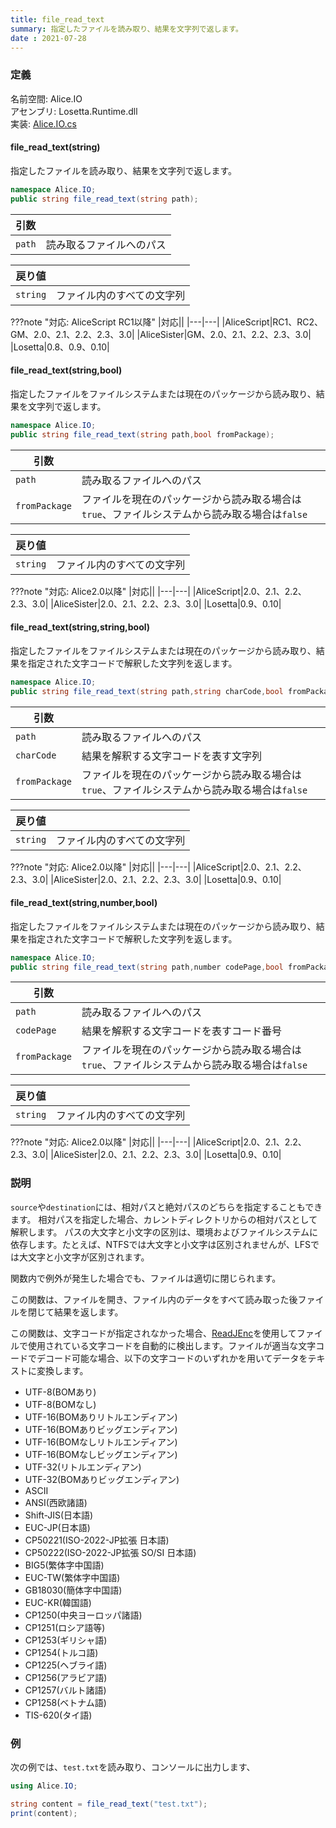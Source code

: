 ```yaml
---
title: file_read_text
summary: 指定したファイルを読み取り、結果を文字列で返します。
date : 2021-07-28
---
```


### 定義
名前空間: Alice.IO<br/>
アセンブリ: Losetta.Runtime.dll<br/>
実装: [Alice.IO.cs](https://github.com/WSOFT-Project/Losetta/blob/master/Losetta.Runtime/Alice.IO.cs)

#### file_read_text(string)

指定したファイルを読み取り、結果を文字列で返します。

```cs title="AliceScript"
namespace Alice.IO;
public string file_read_text(string path);
```

|引数| |
|-|-|
|`path`|読み取るファイルへのパス|

|戻り値| |
|-|-|
|`string`|ファイル内のすべての文字列|

???note "対応: AliceScript RC1以降"
    |対応||
    |---|---|
    |AliceScript|RC1、RC2、GM、2.0、2.1、2.2、2.3、3.0|
    |AliceSister|GM、2.0、2.1、2.2、2.3、3.0|
    |Losetta|0.8、0.9、0.10|

#### file_read_text(string,bool)

指定したファイルをファイルシステムまたは現在のパッケージから読み取り、結果を文字列で返します。

```cs title="AliceScript"
namespace Alice.IO;
public string file_read_text(string path,bool fromPackage);
```

|引数| |
|-|-|
|`path`|読み取るファイルへのパス|
|`fromPackage`|ファイルを現在のパッケージから読み取る場合は`true`、ファイルシステムから読み取る場合は`false`|

|戻り値| |
|-|-|
|`string`|ファイル内のすべての文字列|

???note "対応: Alice2.0以降"
    |対応||
    |---|---|
    |AliceScript|2.0、2.1、2.2、2.3、3.0|
    |AliceSister|2.0、2.1、2.2、2.3、3.0|
    |Losetta|0.9、0.10|

#### file_read_text(string,string,bool)

指定したファイルをファイルシステムまたは現在のパッケージから読み取り、結果を指定された文字コードで解釈した文字列を返します。

```cs title="AliceScript"
namespace Alice.IO;
public string file_read_text(string path,string charCode,bool fromPackage = false);
```

|引数| |
|-|-|
|`path`|読み取るファイルへのパス|
|`charCode`|結果を解釈する文字コードを表す文字列|
|`fromPackage`|ファイルを現在のパッケージから読み取る場合は`true`、ファイルシステムから読み取る場合は`false`|

|戻り値| |
|-|-|
|`string`|ファイル内のすべての文字列|

???note "対応: Alice2.0以降"
    |対応||
    |---|---|
    |AliceScript|2.0、2.1、2.2、2.3、3.0|
    |AliceSister|2.0、2.1、2.2、2.3、3.0|
    |Losetta|0.9、0.10|

#### file_read_text(string,number,bool)

指定したファイルをファイルシステムまたは現在のパッケージから読み取り、結果を指定された文字コードで解釈した文字列を返します。

```cs title="AliceScript"
namespace Alice.IO;
public string file_read_text(string path,number codePage,bool fromPackage = false);
```

|引数| |
|-|-|
|`path`|読み取るファイルへのパス|
|`codePage`|結果を解釈する文字コードを表すコード番号|
|`fromPackage`|ファイルを現在のパッケージから読み取る場合は`true`、ファイルシステムから読み取る場合は`false`|

|戻り値| |
|-|-|
|`string`|ファイル内のすべての文字列|

???note "対応: Alice2.0以降"
    |対応||
    |---|---|
    |AliceScript|2.0、2.1、2.2、2.3、3.0|
    |AliceSister|2.0、2.1、2.2、2.3、3.0|
    |Losetta|0.9、0.10|

### 説明

`source`や`destination`には、相対パスと絶対パスのどちらを指定することもできます。
相対パスを指定した場合、カレントディレクトリからの相対パスとして解釈します。
パスの大文字と小文字の区別は、環境およびファイルシステムに依存します。たとえば、NTFSでは大文字と小文字は区別されませんが、LFSでは大文字と小文字が区別されます。

関数内で例外が発生した場合でも、ファイルは適切に閉じられます。

この関数は、ファイルを開き、ファイル内のデータをすべて読み取った後ファイルを閉じて結果を返します。

この関数は、文字コードが指定されなかった場合、[ReadJEnc](https://github.com/hnx8/ReadJEnc)を使用してファイルで使用されている文字コードを自動的に検出します。ファイルが適当な文字コードでデコード可能な場合、以下の文字コードのいずれかを用いてデータをテキストに変換します。

- UTF-8(BOMあり)
- UTF-8(BOMなし)
- UTF-16(BOMありリトルエンディアン)
- UTF-16(BOMありビッグエンディアン)
- UTF-16(BOMなしリトルエンディアン)
- UTF-16(BOMなしビッグエンディアン)
- UTF-32(リトルエンディアン)
- UTF-32(BOMありビッグエンディアン)
- ASCII
- ANSI(西欧諸語)
- Shift-JIS(日本語)
- EUC-JP(日本語)
- CP50221(ISO-2022-JP拡張 日本語)
- CP50222(ISO-2022-JP拡張 SO/SI 日本語)
- BIG5(繁体字中国語)
- EUC-TW(繁体字中国語)
- GB18030(簡体字中国語)
- EUC-KR(韓国語)
- CP1250(中央ヨーロッパ諸語)
- CP1251(ロシア語等)
- CP1253(ギリシャ語)
- CP1254(トルコ語)
- CP1225(ヘブライ語)
- CP1256(アラビア語)
- CP1257(バルト諸語)
- CP1258(ベトナム語)
- TIS-620(タイ語)

### 例
次の例では、`test.txt`を読み取り、コンソールに出力します、

```cs title="AliceScript"
using Alice.IO;

string content = file_read_text("test.txt");
print(content);
```
